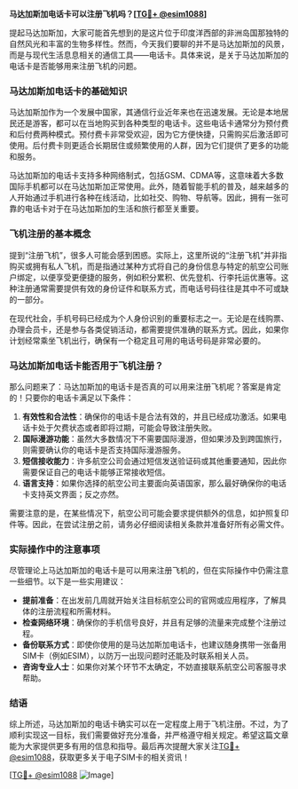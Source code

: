 **马达加斯加电话卡可以注册飞机吗？[[TG💪+ @esim1088](https://t.me/s/esim1088)]**

提起马达加斯加，大家可能首先想到的是这片位于印度洋西部的非洲岛国那独特的自然风光和丰富的生物多样性。然而，今天我们要聊的并不是马达加斯加的风景，而是与现代生活息息相关的通信工具——电话卡。具体来说，是关于马达加斯加的电话卡是否能够用来注册飞机的问题。

### 马达加斯加电话卡的基础知识

马达加斯加作为一个发展中国家，其通信行业近年来也在迅速发展。无论是本地居民还是游客，都可以在当地购买到各种类型的电话卡。这些电话卡通常分为预付费和后付费两种模式。预付费卡非常受欢迎，因为它方便快捷，只需购买后激活即可使用。后付费卡则更适合长期居住或频繁使用的人群，因为它们提供了更多的功能和服务。

马达加斯加的电话卡支持多种网络制式，包括GSM、CDMA等，这意味着大多数国际手机都可以在马达加斯加正常使用。此外，随着智能手机的普及，越来越多的人开始通过手机进行各种在线活动，比如社交、购物、导航等。因此，拥有一张可靠的电话卡对于在马达加斯加的生活和旅行都至关重要。

### 飞机注册的基本概念

提到“注册飞机”，很多人可能会感到困惑。实际上，这里所说的“注册飞机”并非指购买或拥有私人飞机，而是指通过某种方式将自己的身份信息与特定的航空公司账户绑定，以便享受更便捷的服务，例如积分累积、优先登机、行李托运优惠等。这种注册通常需要提供有效的身份证件和联系方式，而电话号码往往是其中不可或缺的一部分。

在现代社会，手机号码已经成为个人身份识别的重要标志之一。无论是在线购票、办理会员卡，还是参与各类促销活动，都需要提供准确的联系方式。因此，如果你计划经常乘坐飞机出行，确保有一个稳定且可用的电话号码是非常必要的。

### 马达加斯加电话卡能否用于飞机注册？

那么问题来了：马达加斯加的电话卡是否真的可以用来注册飞机呢？答案是肯定的！只要你的电话卡满足以下条件：

1. **有效性和合法性**：确保你的电话卡是合法有效的，并且已经成功激活。如果电话卡处于欠费状态或者即将过期，可能会导致注册失败。
2. **国际漫游功能**：虽然大多数情况下不需要国际漫游，但如果涉及到跨国旅行，则需要确认你的电话卡是否支持国际漫游服务。
3. **短信接收能力**：许多航空公司会通过短信发送验证码或其他重要通知，因此你需要保证自己的电话卡能够正常接收短信。
4. **语言支持**：如果你选择的航空公司主要面向英语国家，那么最好确保你的电话卡支持英文界面；反之亦然。

需要注意的是，在某些情况下，航空公司可能会要求提供额外的信息，如护照复印件等。因此，在尝试注册之前，请务必仔细阅读相关条款并准备好所有必需文件。

### 实际操作中的注意事项

尽管理论上马达加斯加的电话卡是可以用来注册飞机的，但在实际操作中仍需注意一些细节。以下是一些实用建议：

- **提前准备**：在出发前几周就开始关注目标航空公司的官网或应用程序，了解具体的注册流程和所需材料。
- **检查网络环境**：确保你的手机信号良好，并且有足够的流量来完成整个注册过程。
- **备份联系方式**：即使你使用的是马达加斯加电话卡，也建议随身携带一张备用SIM卡（例如ESIM），以防万一出现问题时还能及时联系相关人员。
- **咨询专业人士**：如果你对某个环节不太确定，不妨直接联系航空公司客服寻求帮助。

### 结语

综上所述，马达加斯加的电话卡确实可以在一定程度上用于飞机注册。不过，为了顺利实现这一目标，我们需要做好充分准备，并严格遵守相关规定。希望这篇文章能为大家提供更多有用的信息和指导。最后再次提醒大家关注[TG💪+ @esim1088](https://t.me/s/esim1088)，获取更多关于电子SIM卡的相关资讯！

[[TG💪+ @esim1088](https://t.me/s/esim1088) ![Image](https://i.postimg.cc/4NQfJmqS/Snipaste-2025-05-13-00-14-12.png)]